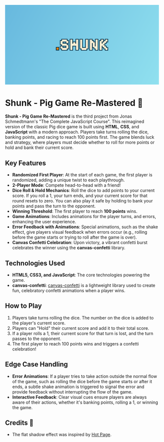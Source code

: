 ![](aesthetics/shunk-og.png)
# Shunk - Pig Game Re-Mastered 🎲

**Shunk - Pig Game Re-Mastered** is the third project from Jonas Schmedtmann's "The Complete JavaScript Course". This reimagined version of the classic Pig dice game is built using **HTML**, **CSS**, and **JavaScript** with a modern approach. Players take turns rolling the dice, banking points, and racing to reach 100 points first. The game blends luck and strategy, where players must decide whether to roll for more points or hold and bank their current score.

## Key Features
- **Randomized First Player**: At the start of each game, the first player is randomized, adding a unique twist to each playthrough.
- **2-Player Mode**: Compete head-to-head with a friend!
- **Dice Roll & Hold Mechanics**: Roll the dice to add points to your current score. If you roll a 1, your turn ends, and your current score for that round resets to zero. You can also play it safe by holding to bank your points and pass the turn to the opponent.
- **Winning Threshold**: The first player to reach **100 points** wins.
- **Game Animations**: Includes animations for the player turns, and errors, enhancing the user experience.
- **Error Feedback with Animations**: Special animations, such as the shake effect, give players visual feedback when errors occur (e.g., rolling before the game starts or trying to roll after the game is over).
- **Canvas Confetti Celebration**: Upon victory, a vibrant confetti burst celebrates the winner using the **canvas-confetti** library.


## Technologies Used
- **HTML5, CSS3, and JavaScript**: The core technologies powering the game.
- **canvas-confetti**: [canvas-confetti](https://www.npmjs.com/package/canvas-confetti) is a lightweight library used to create fun, celebratory confetti animations when a player wins.

## How to Play
1. Players take turns rolling the dice. The number on the dice is added to the player's current score.
2. Players can "Hold" their current score and add it to their total score.
3. If a player rolls a 1, their current score for that turn is lost, and the turn passes to the opponent.
4. The first player to reach 100 points wins and triggers a confetti celebration!

## Edge Case Handling
- **Error Animations**: If a player tries to take action outside the normal flow of the game, such as rolling the dice before the game starts or after it ends, a subtle shake animation is triggered to signal the error and provide feedback without interrupting the flow of the game.
- **Interactive Feedback**: Clear visual cues ensure players are always aware of their actions, whether it's banking points, rolling a 1, or winning the game.

## Credits 🙌
- The flat shadow effect was inspired by [Hot Page](https://hot.page).
